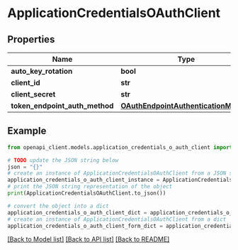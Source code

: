 # ApplicationCredentialsOAuthClient


## Properties

Name | Type | Description | Notes
------------ | ------------- | ------------- | -------------
**auto_key_rotation** | **bool** |  | [optional] 
**client_id** | **str** |  | [optional] 
**client_secret** | **str** |  | [optional] 
**token_endpoint_auth_method** | [**OAuthEndpointAuthenticationMethod**](OAuthEndpointAuthenticationMethod.md) |  | [optional] 

## Example

```python
from openapi_client.models.application_credentials_o_auth_client import ApplicationCredentialsOAuthClient

# TODO update the JSON string below
json = "{}"
# create an instance of ApplicationCredentialsOAuthClient from a JSON string
application_credentials_o_auth_client_instance = ApplicationCredentialsOAuthClient.from_json(json)
# print the JSON string representation of the object
print(ApplicationCredentialsOAuthClient.to_json())

# convert the object into a dict
application_credentials_o_auth_client_dict = application_credentials_o_auth_client_instance.to_dict()
# create an instance of ApplicationCredentialsOAuthClient from a dict
application_credentials_o_auth_client_form_dict = application_credentials_o_auth_client.from_dict(application_credentials_o_auth_client_dict)
```
[[Back to Model list]](../README.md#documentation-for-models) [[Back to API list]](../README.md#documentation-for-api-endpoints) [[Back to README]](../README.md)


